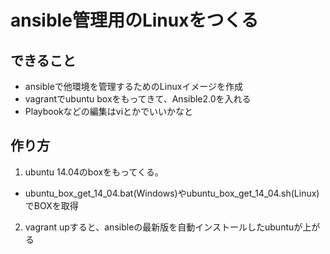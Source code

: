 # ansible管理用のLinuxをつくる
## できること
- ansibleで他環境を管理するためのLinuxイメージを作成
- vagrantでubuntu boxをもってきて、Ansible2.0を入れる
- Playbookなどの編集はviとかでいいかなと

## 作り方
1. ubuntu 14.04のboxをもってくる。
  - ubuntu_box_get_14_04.bat(Windows)やubuntu_box_get_14_04.sh(Linux)でBOXを取得

2. vagrant upすると、ansibleの最新版を自動インストールしたubuntuが上がる
